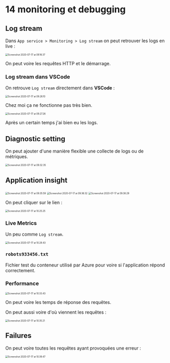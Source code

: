 # 14 monitoring et debugging

## Log stream

Dans `App service > Monitoring > Log stream` on peut retrouver les logs en live :

<img src="assets/Screenshot 2020-07-17 at 09.16.37.png" alt="Screenshot 2020-07-17 at 09.16.37" style="zoom:50%;" />

On peut voire les requêtes HTTP et le démarrage.

### Log stream dans VSCode

On retrouve `Log stream` directement dans **VSCode** :

<img src="assets/Screenshot 2020-07-17 at 09.26.10.png" alt="Screenshot 2020-07-17 at 09.26.10" style="zoom:50%;" />

Chez moi ça ne fonctionne pas très bien.

<img src="assets/Screenshot 2020-07-17 at 09.27.26.png" alt="Screenshot 2020-07-17 at 09.27.26" style="zoom:50%;" />

Après un certain temps j'ai bien eu les logs.

## Diagnostic setting

On peut ajouter d'une manière flexible une collecte de logs ou de métriques.

<img src="assets/Screenshot 2020-07-17 at 09.32.35.png" alt="Screenshot 2020-07-17 at 09.32.35" style="zoom:50%;" />



## Application insight

<img src="assets/Screenshot 2020-07-17 at 09.35.59.png" alt="Screenshot 2020-07-17 at 09.35.59" style="zoom:50%;" />

<img src="assets/Screenshot 2020-07-17 at 09.36.32.png" alt="Screenshot 2020-07-17 at 09.36.32" style="zoom:50%;" />

<img src="assets/Screenshot 2020-07-17 at 09.38.29.png" alt="Screenshot 2020-07-17 at 09.38.29" style="zoom:50%;" />

On peut cliquer sur le lien :

<img src="assets/Screenshot 2020-07-17 at 10.25.25.png" alt="Screenshot 2020-07-17 at 10.25.25" style="zoom:50%;" />

### Live Metrics

Un peu comme `Log stream`.

<img src="assets/Screenshot 2020-07-17 at 10.28.43.png" alt="Screenshot 2020-07-17 at 10.28.43" style="zoom:50%;" />

### `robots933456.txt`

Fichier test du conteneur utilisé par Azure pour voire si l'application répond correctement.

### Performance

<img src="assets/Screenshot 2020-07-17 at 10.33.43.png" alt="Screenshot 2020-07-17 at 10.33.43" style="zoom:50%;" />

On peut voire les temps de réponse des requêtes.

On peut aussi voire d'où viennent les requêtes :

<img src="assets/Screenshot 2020-07-17 at 10.35.21.png" alt="Screenshot 2020-07-17 at 10.35.21" style="zoom:50%;" />

## Failures

On peut voire toutes les requêtes ayant provoquées une erreur :

<img src="assets/Screenshot 2020-07-17 at 10.39.47.png" alt="Screenshot 2020-07-17 at 10.39.47" style="zoom:50%;" />

